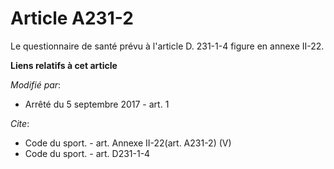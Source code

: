 # Article A231-2

Le questionnaire de santé prévu à l'article D. 231-1-4 figure en annexe II-22.

**Liens relatifs à cet article**

_Modifié par_:

  - Arrêté du 5 septembre 2017 - art. 1

_Cite_:

  - Code du sport. - art. Annexe II-22(art. A231-2) (V)
  - Code du sport. - art. D231-1-4
